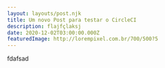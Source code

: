 ```yaml
---
layout: layouts/post.njk
title: Um novo Post para testar o CircleCI
description: flajfçlaksj
date: 2020-12-02T03:00:00.000Z
featuredImage: http://lorempixel.com.br/700/500?5
---
```

fdafsad